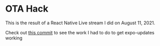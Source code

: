 # OTA Hack

This is the result of a React Native Live stream I did on August 11, 2021.

Check out [this commit](https://github.com/jamonholmgren/OTAHack/commit/3e7f5987525a7da54ae64b44b93e1923232b9959) to see the work I had to do to get expo-updates working
